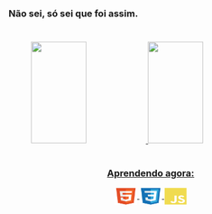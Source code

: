 <h3>
  Não sei, só sei que foi assim.
</h3>

<div  style="margin: 40px;">
  <a href="https://github.com/matosmarjorie">
  <img  width="48%" height="180em" src="https://github-readme-stats.vercel.app/api?username=matosmarjorie&show_icons=true&theme=monokai&include_all_commits=true&count_private=true"/>
  <img width="48%" height="180em" src="https://github-readme-stats.vercel.app/api/top-langs/?username=matosmarjorie&layout=compact&langs_count=7&theme=monokai"/>
</div>
  
<h3 align="center">
  Aprendendo agora:
</h3>
  
 <div align="center">
  <img align="center" alt="Logo-HTML" height="30" width="40" src="https://raw.githubusercontent.com/devicons/devicon/master/icons/html5/html5-original.svg">
  <img align="center" alt="Logo-CSS" height="30" width="40" src="https://raw.githubusercontent.com/devicons/devicon/master/icons/css3/css3-original.svg">  
  <img align="center" alt="Logo-Js" height="30" width="40" src="https://raw.githubusercontent.com/devicons/devicon/master/icons/javascript/javascript-plain.svg">
   
</div>
